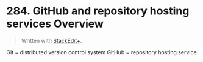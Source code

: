 # 284. GitHub and repository hosting services Overview


> Written with [StackEdit+](https://stackedit.net/).


Git = distributed version control system
GitHub = repository hosting service


<!--stackedit_data:
eyJoaXN0b3J5IjpbLTI3NjA5MzA3XX0=
-->